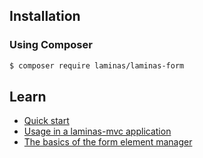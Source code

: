 ## Installation

### Using Composer

```bash
$ composer require laminas/laminas-form
```

## Learn

<ul class="list-group list-group-flush">
    <li class="list-group-item">
        <a href="/laminas-form/v3/quick-start">Quick start</a>
    </li>
    <li class="list-group-item">
        <a href="/laminas-form/v3/application-integration/usage-in-a-laminas-mvc-application">Usage in a laminas-mvc application</a>
    </li>
    <li class="list-group-item">
        <a href="/laminas-form/v3/form-element-manager">The basics of the form element manager</a>
    </li>
</ul>

